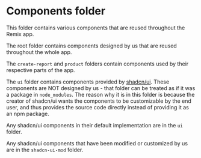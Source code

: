 # Components folder

This folder contains various components that are reused throughout the Remix app.

The root folder contains components designed by us that are reused throughout the whole app.

The `create-report` and `product` folders contain components used by their respective parts of the app.

The `ui` folder contains components provided by [shadcn/ui](https://ui.shadcn.com/).
These components are NOT designed by us - that folder can be treated as if it was a package in
`node_modules`. The reason why it is in this folder is because the creator of shadcn/ui
wants the components to be customizable by the end user, and thus provides the source code
directly instead of providing it as an npm package.

Any shadcn/ui components in their default implementation are in the `ui` folder.

Any shadcn/ui components that have been modified or customized by us are in the `shadcn-ui-mod` folder.
